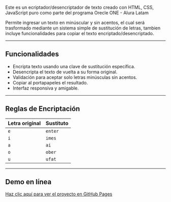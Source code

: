 Este es un ecriptador/desencriptador de texto creado con HTML, CSS, JavaScript puro como parte del programa Orecle ONE - Alura Latam

Permite ingresar un texto en minúscular y sin acentos, el cual será trasformado mediante un sistema simple de sustitución de letras, tambien incluye funcionalidades para copiar el texto encriptado/desencriptado.


---

## Funcionalidades

- Encripta texto usando una clave de sustitución específica.
- Desencripta el texto de vuelta a su forma original.
- Validación para aceptar solo letras minúsculas sin acentos.
- Copiar al portapapeles el resultado.
- Interfaz responsiva y amigable.


---

## Reglas de Encriptación

| Letra original | Sustituto |
|----------------|-----------|
| `e`            | `enter`   |
| `i`            | `imes`    |
| `a`            | `ai`      |
| `o`            | `ober`    |
| `u`            | `ufat`    |


---

## Demo en línea 
[Haz clic aquí para ver el proyecto en GitHub Pages](https://sheykrc.github.io/Encriptador/)




  
